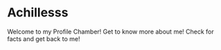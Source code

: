 # Achillesss
Welcome to my Profile Chamber! Get to know more about me! Check for facts and get back to me!
